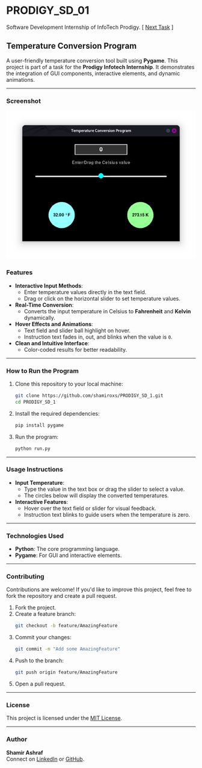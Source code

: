 # PRODIGY_SD_01
Software Development Internship of InfoTech Prodigy.
[
[Next Task](https://github.com/shamiroxs/PRODIGY_SD_02)
]

## Temperature Conversion Program

A user-friendly temperature conversion tool built using **Pygame**. This project is part of a task for the **Prodigy Infotech Internship**. It demonstrates the integration of GUI components, interactive elements, and dynamic animations.

---

### Screenshot

![Temperature Conversion Program](image.png)

### Features

- **Interactive Input Methods**:
  - Enter temperature values directly in the text field.
  - Drag or click on the horizontal slider to set temperature values.
- **Real-Time Conversion**:
  - Converts the input temperature in Celsius to **Fahrenheit** and **Kelvin** dynamically.
- **Hover Effects and Animations**:
  - Text field and slider ball highlight on hover.
  - Instruction text fades in, out, and blinks when the value is `0`.
- **Clean and Intuitive Interface**:
  - Color-coded results for better readability.

---

### How to Run the Program

1. Clone this repository to your local machine:
   ```bash
   git clone https://github.com/shamiroxs/PRODIGY_SD_1.git
   cd PRODIGY_SD_1
   ```

2. Install the required dependencies:
   ```bash
   pip install pygame
   ```

3. Run the program:
   ```bash
   python run.py
   ```

---

### Usage Instructions

- **Input Temperature**:
  - Type the value in the text box or drag the slider to select a value.
  - The circles below will display the converted temperatures.
- **Interactive Features**:
  - Hover over the text field or slider for visual feedback.
  - Instruction text blinks to guide users when the temperature is zero.

---

### Technologies Used

- **Python**: The core programming language.
- **Pygame**: For GUI and interactive elements.

---

### Contributing

Contributions are welcome! If you'd like to improve this project, feel free to fork the repository and create a pull request.

1. Fork the project.
2. Create a feature branch:
   ```bash
   git checkout -b feature/AmazingFeature
   ```
3. Commit your changes:
   ```bash
   git commit -m "Add some AmazingFeature"
   ```
4. Push to the branch:
   ```bash
   git push origin feature/AmazingFeature
   ```
5. Open a pull request.

---

### License

This project is licensed under the [MIT License](LICENSE).

---

### Author

**Shamir Ashraf**  
Connect on [LinkedIn](https://www.linkedin.com/in/shamiroxs) or [GitHub](https://github.com/shamiroxs).
